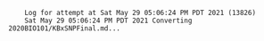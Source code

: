         Log for attempt at Sat May 29 05:06:24 PM PDT 2021 (13826)
        Sat May 29 05:06:24 PM PDT 2021 Converting 2020BIO101/KBxSNPFinal.md...
